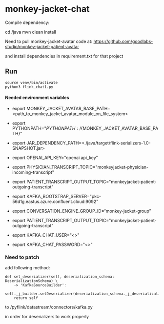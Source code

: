 # monkey-jacket-chat

Compile dependency:

cd /java
mvn clean install

Need to pull monkey-jacket-avatar code at:
https://github.com/goodlabs-studio/monkey-jacket-patient-avatar

and install dependencies in requirement.txt for that project

## Run

    source venv/bin/activate
    python3 flink_chat1.py


#### Needed environment variables


- export MONKEY_JACKET_AVATAR_BASE_PATH=<path_to_monkey_jacket_avatar_module_on_file_system>
- export PYTHONPATH="${PYTHONPATH}:/${MONKEY_JACKET_AVATAR_BASE_PATH}"

- export JAR_DEPENDENCY_PATH=<./java/target/flink-serializers-1.0-SNAPSHOT.jar> 
- export OPENAI_API_KEY="openai api_key"

- export PHYSICIAN_TRANSCRIPT_TOPIC="monkeyjacket-physician-incoming-transcript"
- export PATIENT_TRANSCRIPT_OUTPUT_TOPIC="monkeyjacket-patient-outgoing-transcript"
- export KAFKA_BOOTSTRAP_SERVER="pkc-56d1g.eastus.azure.confluent.cloud:9092"
- export CONVERSATION_ENGINE_GROUP_ID=“monkey-jacket-group”
- export PATIENT_TRANSCRIPT_OUTPUT_TOPIC="monkeyjacket-patient-outgoing-transcript"
- export KAFKA_CHAT_USER="<>"
- export KAFKA_CHAT_PASSWORD="<>"


### Need to patch ####

add following method:

    def set_deserializer(self, deserialization_schema: DeserializationSchema) \
        -> 'KafkaSourceBuilder':
        self._j_builder.setDeserializer(deserialization_schema._j_deserialization_schema)
        return self


to /pyflink/datastream/connectors/kafka.py

in order for deserializers to work properly

## 
